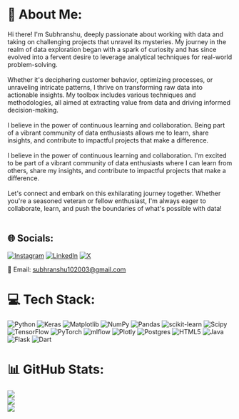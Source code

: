 # 💫 About Me:
 Hi there! I'm Subhranshu, deeply passionate about working with data and taking on challenging projects that unravel its mysteries. My journey in the realm of data exploration began with a spark of curiosity and has since evolved into a fervent desire to leverage analytical techniques for real-world problem-solving.<br><br>Whether it's deciphering customer behavior, optimizing processes, or unraveling intricate patterns, I thrive on transforming raw data into actionable insights. My toolbox includes various techniques and methodologies, all aimed at extracting value from data and driving informed decision-making.<br><br>I believe in the power of continuous learning and collaboration. Being part of a vibrant community of data enthusiasts allows me to learn, share insights, and contribute to impactful projects that make a difference.<br><br>I believe in the power of continuous learning and collaboration. I'm excited to be part of a vibrant community of data enthusiasts where I can learn from others, share my insights, and contribute to impactful projects that make a difference.<br><br>Let's connect and embark on this exhilarating journey together. Whether you're a seasoned veteran or fellow enthusiast, I'm always eager to collaborate, learn, and push the boundaries of what's possible with data!<br><br>


## 🌐 Socials:
[![Instagram](https://img.shields.io/badge/Instagram-%23E4405F.svg?logo=Instagram&logoColor=white)](https://www.instagram.com/s_u_b_h_r_a_n_s_h_ub/) [![LinkedIn](https://img.shields.io/badge/LinkedIn-%230077B5.svg?logo=linkedin&logoColor=white)](https://www.linkedin.com/in/subhranshu-behura-407519232/) [![X](https://img.shields.io/badge/X-black.svg?logo=X&logoColor=white)](https://x.com/@subhranshu2003)

📧 Email: [subhranshu102003@gmail.com](mailto:subhranshu102003@gmail.com)


# 💻 Tech Stack:
![Python](https://img.shields.io/badge/python-3670A0?style=for-the-badge&logo=python&logoColor=ffdd54) ![Keras](https://img.shields.io/badge/Keras-%23D00000.svg?style=for-the-badge&logo=Keras&logoColor=white) ![Matplotlib](https://img.shields.io/badge/Matplotlib-%23ffffff.svg?style=for-the-badge&logo=Matplotlib&logoColor=black) ![NumPy](https://img.shields.io/badge/numpy-%23013243.svg?style=for-the-badge&logo=numpy&logoColor=white) ![Pandas](https://img.shields.io/badge/pandas-%23150458.svg?style=for-the-badge&logo=pandas&logoColor=white) ![scikit-learn](https://img.shields.io/badge/scikit--learn-%23F7931E.svg?style=for-the-badge&logo=scikit-learn&logoColor=white) ![Scipy](https://img.shields.io/badge/SciPy-%230C55A5.svg?style=for-the-badge&logo=scipy&logoColor=%white) ![TensorFlow](https://img.shields.io/badge/TensorFlow-%23FF6F00.svg?style=for-the-badge&logo=TensorFlow&logoColor=white) ![PyTorch](https://img.shields.io/badge/PyTorch-%23EE4C2C.svg?style=for-the-badge&logo=PyTorch&logoColor=white) ![mlflow](https://img.shields.io/badge/mlflow-%23d9ead3.svg?style=for-the-badge&logo=numpy&logoColor=blue) ![Plotly](https://img.shields.io/badge/Plotly-%233F4F75.svg?style=for-the-badge&logo=plotly&logoColor=white) ![Postgres](https://img.shields.io/badge/postgres-%23316192.svg?style=for-the-badge&logo=postgresql&logoColor=white) ![HTML5](https://img.shields.io/badge/html5-%23E34F26.svg?style=for-the-badge&logo=html5&logoColor=white) ![Java](https://img.shields.io/badge/java-%23ED8B00.svg?style=for-the-badge&logo=openjdk&logoColor=white) ![Flask](https://img.shields.io/badge/flask-%23000.svg?style=for-the-badge&logo=flask&logoColor=white) ![Dart](https://img.shields.io/badge/dart-%230175C2.svg?style=for-the-badge&logo=dart&logoColor=white)
# 📊 GitHub Stats:
![](https://github-readme-stats.vercel.app/api?username=Looking-forward-to-Ctrlc-Ctrlv&theme=nightowl&hide_border=false&include_all_commits=false&count_private=false)<br/>
![](https://github-readme-streak-stats.herokuapp.com/?user=Looking-forward-to-Ctrlc-Ctrlv&theme=nightowl&hide_border=false)<br/>
![](https://github-readme-stats.vercel.app/api/top-langs/?username=Looking-forward-to-Ctrlc-Ctrlv&theme=nightowl&hide_border=false&include_all_commits=false&count_private=false&layout=compact)


<!-- Proudly created with GPRM ( https://gprm.itsvg.in ) -->
